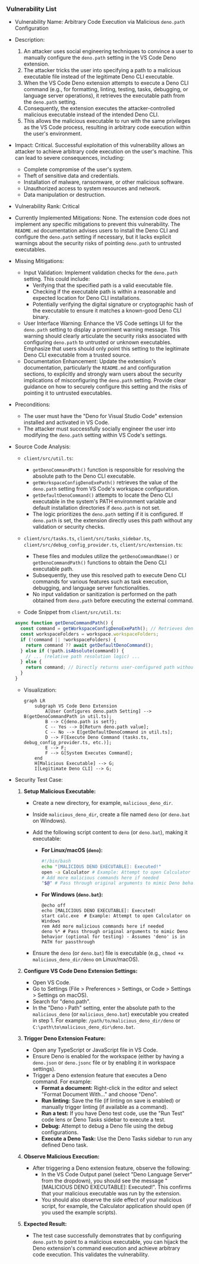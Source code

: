### Vulnerability List

- Vulnerability Name: Arbitrary Code Execution via Malicious `deno.path` Configuration

- Description:
    1. An attacker uses social engineering techniques to convince a user to manually configure the `deno.path` setting in the VS Code Deno extension.
    2. The attacker tricks the user into specifying a path to a malicious executable file instead of the legitimate Deno CLI executable.
    3. When the VS Code Deno extension attempts to execute a Deno CLI command (e.g., for formatting, linting, testing, tasks, debugging, or language server operations), it retrieves the executable path from the `deno.path` setting.
    4. Consequently, the extension executes the attacker-controlled malicious executable instead of the intended Deno CLI.
    5. This allows the malicious executable to run with the same privileges as the VS Code process, resulting in arbitrary code execution within the user's environment.

- Impact:
    Critical. Successful exploitation of this vulnerability allows an attacker to achieve arbitrary code execution on the user's machine. This can lead to severe consequences, including:
    - Complete compromise of the user's system.
    - Theft of sensitive data and credentials.
    - Installation of malware, ransomware, or other malicious software.
    - Unauthorized access to system resources and network.
    - Data manipulation or destruction.

- Vulnerability Rank: Critical

- Currently Implemented Mitigations:
    None. The extension code does not implement any specific mitigations to prevent this vulnerability. The `README.md` documentation advises users to install the Deno CLI and configure the `deno.path` setting if necessary, but it lacks explicit warnings about the security risks of pointing `deno.path` to untrusted executables.

- Missing Mitigations:
    - Input Validation: Implement validation checks for the `deno.path` setting. This could include:
        - Verifying that the specified path is a valid executable file.
        - Checking if the executable path is within a reasonable and expected location for Deno CLI installations.
        - Potentially verifying the digital signature or cryptographic hash of the executable to ensure it matches a known-good Deno CLI binary.
    - User Interface Warning: Enhance the VS Code settings UI for the `deno.path` setting to display a prominent warning message. This warning should clearly articulate the security risks associated with configuring `deno.path` to untrusted or unknown executables. Emphasize that users should only point this setting to the legitimate Deno CLI executable from a trusted source.
    - Documentation Enhancement: Update the extension's documentation, particularly the `README.md` and configuration sections, to explicitly and strongly warn users about the security implications of misconfiguring the `deno.path` setting. Provide clear guidance on how to securely configure this setting and the risks of pointing it to untrusted executables.

- Preconditions:
    - The user must have the "Deno for Visual Studio Code" extension installed and activated in VS Code.
    - The attacker must successfully socially engineer the user into modifying the `deno.path` setting within VS Code's settings.

- Source Code Analysis:
    - `client/src/util.ts`:
        - `getDenoCommandPath()` function is responsible for resolving the absolute path to the Deno CLI executable.
        - `getWorkspaceConfigDenoExePath()` retrieves the value of the `deno.path` setting from VS Code's workspace configuration.
        - `getDefaultDenoCommand()` attempts to locate the Deno CLI executable in the system's PATH environment variable and default installation directories if `deno.path` is not set.
        - The logic prioritizes the `deno.path` setting if it is configured. If `deno.path` is set, the extension directly uses this path without any validation or security checks.
    - `client/src/tasks.ts`, `client/src/tasks_sidebar.ts`, `client/src/debug_config_provider.ts`, `client/src/extension.ts`:
        - These files and modules utilize the `getDenoCommandName()` or `getDenoCommandPath()` functions to obtain the Deno CLI executable path.
        - Subsequently, they use this resolved path to execute Deno CLI commands for various features such as task execution, debugging, and language server functionalities.
        - No input validation or sanitization is performed on the path obtained from `deno.path` before executing the external command.

    - Code Snippet from `client/src/util.ts`:
    ```typescript
    async function getDenoCommandPath() {
      const command = getWorkspaceConfigDenoExePath(); // Retrieves deno.path setting
      const workspaceFolders = workspace.workspaceFolders;
      if (!command || !workspaceFolders) {
        return command ?? await getDefaultDenoCommand();
      } else if (!path.isAbsolute(command)) {
        // ... (relative path resolution logic) ...
      } else {
        return command; // Directly returns user-configured path without validation
      }
    }
    ```
    - Visualization:
        ```mermaid
        graph LR
            subgraph VS Code Deno Extension
                A[User Configures deno.path Setting] --> B(getDenoCommandPath in util.ts);
                B --> C{deno.path is set?};
                C -- Yes --> D[Return deno.path value];
                C -- No --> E[getDefaultDenoCommand in util.ts];
                D --> F[Execute Deno Command (tasks.ts, debug_config_provider.ts, etc.)];
                E --> F;
                F --> G[System Executes Command];
            end
            H[Malicious Executable] --> G;
            I[Legitimate Deno CLI] --> G;
        ```

- Security Test Case:
    1. **Setup Malicious Executable:**
        - Create a new directory, for example, `malicious_deno_dir`.
        - Inside `malicious_deno_dir`, create a file named `deno` (or `deno.bat` on Windows).
        - Add the following script content to `deno` (or `deno.bat`), making it executable:

            - **For Linux/macOS (`deno`):**
              ```bash
              #!/bin/bash
              echo "[MALICIOUS DENO EXECUTABLE]: Executed!"
              open -a Calculator # Example: Attempt to open Calculator on macOS
              # Add more malicious commands here if needed
              "$@" # Pass through original arguments to mimic Deno behavior (optional for testing)
              ```
            - **For Windows (`deno.bat`):**
              ```batch
              @echo off
              echo [MALICIOUS DENO EXECUTABLE]: Executed!
              start calc.exe  # Example: Attempt to open Calculator on Windows
              rem Add more malicious commands here if needed
              deno %* # Pass through original arguments to mimic Deno behavior (optional for testing) - Assumes 'deno' is in PATH for passthrough
              ```
        - Ensure the `deno` (or `deno.bat`) file is executable (e.g., `chmod +x malicious_deno_dir/deno` on Linux/macOS).

    2. **Configure VS Code Deno Extension Settings:**
        - Open VS Code.
        - Go to Settings (File > Preferences > Settings, or Code > Settings > Settings on macOS).
        - Search for "deno.path".
        - In the "Deno › Path" setting, enter the absolute path to the `malicious_deno` (or `malicious_deno.bat`) executable you created in step 1. For example: `/path/to/malicious_deno_dir/deno` or `C:\path\to\malicious_deno_dir\deno.bat`.

    3. **Trigger Deno Extension Feature:**
        - Open any TypeScript or JavaScript file in VS Code.
        - Ensure Deno is enabled for the workspace (either by having a `deno.json` or `deno.jsonc` file or by enabling it in workspace settings).
        - Trigger a Deno extension feature that executes a Deno command. For example:
            - **Format a document:** Right-click in the editor and select "Format Document With..." and choose "Deno".
            - **Run linting:** Save the file (if linting on save is enabled) or manually trigger linting (if available as a command).
            - **Run a test:** If you have Deno test code, use the "Run Test" code lens or Deno Tasks sidebar to execute a test.
            - **Debug:** Attempt to debug a Deno file using the debug configurations.
            - **Execute a Deno Task:** Use the Deno Tasks sidebar to run any defined Deno task.

    4. **Observe Malicious Execution:**
        - After triggering a Deno extension feature, observe the following:
            - In the VS Code Output panel (select "Deno Language Server" from the dropdown), you should see the message "[MALICIOUS DENO EXECUTABLE]: Executed!". This confirms that your malicious executable was run by the extension.
            - You should also observe the side effect of your malicious script, for example, the Calculator application should open (if you used the example scripts).

    5. **Expected Result:**
        - The test case successfully demonstrates that by configuring `deno.path` to point to a malicious executable, you can hijack the Deno extension's command execution and achieve arbitrary code execution. This validates the vulnerability.
